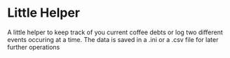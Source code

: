 # Little Helper

A little helper to keep track of you current coffee debts or log two different events occuring at a time.
The data is saved in a .ini or a .csv file for later further operations